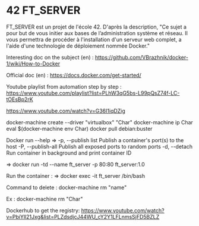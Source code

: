 # 42 FT_SERVER

FT_SERVER est un projet de l'école 42. D'après la description, "Ce sujet a pour but de vous initier aux bases de l’administration système et réseau. Il vous permettra de procéder à l'installation d'un serveur web complet, a l'aide d'une technologie de déploiement nommée Docker."

Interesting doc on the subject (en) :
https://github.com/VBrazhnik/docker-1/wiki/How-to-Docker

Official doc (en) :
https://docs.docker.com/get-started/ 

Youtube playlist from automation step by step :
https://www.youtube.com/playlist?list=PLhW3qG5bs-L99pQsZ74f-LC-tOEsBp2rK

https://www.youtube.com/watch?v=G36I1iqDZig

docker-machine create --driver "virtualbox" "Char"
docker-machine ip Char
eval $(docker-machine env Char)
docker pull debian:buster



Docker run --help 
=> -p, --publish list                   Publish a container's port(s) to the host
   -P, --publish-all                    Publish all exposed ports to random ports
   -d, --detach                         Run container in background and print container ID

=> docker run -td --name ft_server -p 80:80 ft_server:1.0

Run the container :
=> docker exec -it ft_server /bin/bash

Command to delete :
docker-machine rm "name"


Ex :
docker-machine rm "Char"

Dockerhub to get the registry: 
https://www.youtube.com/watch?v=PbiYll21Jxg&list=PLZdsdjcJ44WU_cY2Y1LFLnmsSjFD5BZLZ
